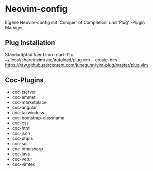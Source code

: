# Neovim-config
Eigene Neovim-config mit 'Conquer of Completion' und 'Plug' -Plugin Manager.

## Plug Installation
Standardpfad fuer Linux: 
curl -fLo ~/.local/share/nvim/site/autoload/plug.vim --create-dirs https://raw.githubusercontent.com/junegunn/vim-plug/master/plug.vim

## Coc-Plugins

- coc-tserver
- coc-emmet
- coc-marketplace
- coc-angular
- coc-tailwindcss
- coc-bootstrap-classname
- coc-css
- coc-html
- coc-json
- coc-phpls
- coc-sql
- coc-omnisharp
- coc-java
- coc-vetur
- coc-vimtex

